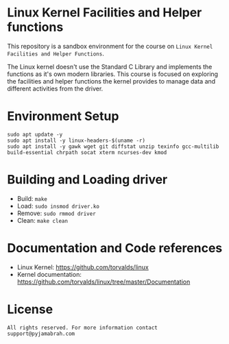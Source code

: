 # Linux Kernel Facilities and Helper functions

This repository is a sandbox environment for the course on `Linux Kernel Facilities and Helper Functions`.

The Linux kernel doesn't use the Standard C Library and implements the functions as it's own modern libraries. This course is focused on exploring the facilities and helper functions the kernel provides to manage data and different activities from the driver.

# Environment Setup

```shell
sudo apt update -y
sudo apt install -y linux-headers-$(uname -r)
sudo apt install -y gawk wget git diffstat unzip texinfo gcc-multilib build-essential chrpath socat xterm ncurses-dev kmod
```

# Building and Loading driver

- Build: `make`
- Load: `sudo insmod driver.ko`
- Remove: `sudo rmmod driver`
- Clean: `make clean`

# Documentation and Code references
- Linux Kernel: https://github.com/torvalds/linux
- Kernel documentation: https://github.com/torvalds/linux/tree/master/Documentation

# License

```
All rights reserved. For more information contact support@pyjamabrah.com
```
